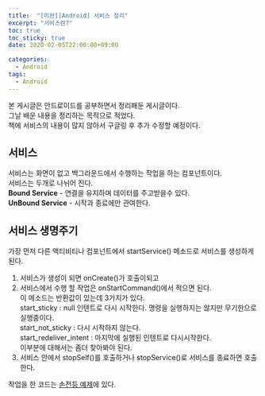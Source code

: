 ```yaml
---
title:  "[미완][Android] 서비스 정리"
excerpt: "서비스란?"
toc: true
toc_sticky: true
date: 2020-02-05T22:00:00+09:00

categories:
  - Android
tags:
  - Android
---
```


본 게시글은 안드로이드를 공부하면서 정리해둔 게시글이다.  
그날 배운 내용을 정리하는 목적으로 적었다.  
책에 서비스의 내용이 많지 않아서 구글링 후 추가 수정할 예정이다.   

## 서비스
서비스는 화면이 없고 백그라운드에서 수행하는 작업을 하는 컴포넌트이다.  
서비스는 두개로 나뉘어 진다.  
**Bound Service** - 연결을 유지하며 데이터를 주고받을수 있다.  
**UnBound Service** - 시작과 종료에만 관여한다.  

## 서비스 생명주기
가장 먼저 다른 액티비티나 컴포넌트에서 startService() 메소드로 서비스를 생성하게 된다.  
1. 서비스가 생성이 되면 onCreate()가 호출이되고  
2. 서비스에서 수행 할 작업은 onStartCommand()에서 적으면 된다.  
	이 메소드는 반환값이 있는데 3가지가 있다.  
	start_sticky : null 인텐트로 다시 시작한다. 명령을 실행하지는 않지만 무기한으로 실행중이다.  
	start_not_sticky : 다시 시작하지 않는다.  
	start_redeliver_intent : 마지막에 실행된 인텐트로 다시시작한다.  
	이부분에 대해서는 좀더 찾아봐야 된다.
3. 서비스 안에서 stopSelf()를 호출하거나 stopService()로 서비스를 종료하면 호출한다.  

작업을 한 코드는 [손전등 예제](https://github.com/solly29/AndroidStudy/tree/master/Flashlight)에 있다.  